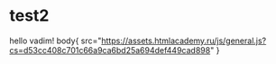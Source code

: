 # test2
hello vadim!
body{
<picture>
src="https://assets.htmlacademy.ru/js/general.js?cs=d53cc408c701c66a9ca6bd25a694def449cad898"
<picture/>
}
